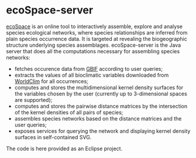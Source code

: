 # ecoSpace-server
[ecoSpace](http://www.flora-on.pt/ecospace) is an online tool to interactively assemble, explore and analyse species ecological networks, where species relationships are inferred from plain species occurrence data.
It is targeted at revealing the biogeographic structure underlying species assemblages.
ecoSpace-server is the Java server that does all the computations necessary for assembling species networks:
* fetches occurence data from [GBIF](http://www.gbif.org) according to user queries;
* extracts the values of all bioclimatic variables downloaded from [WorldClim](http://www.worldclim.org) for all occurrences;
* computes and stores the multidimensional kernel density surfaces for the variables chosen by the user (currently up to 3-dimensional spaces are supported);
* computes and stores the pairwise distance matrices by the intersection of the kernel densities of all pairs of species;
* assembles species networks based on the distance matrices and the user queries;
* exposes services for querying the network and displaying kernel density surfaces in self-contained SVG.

The code is here provided as an Eclipse project.

